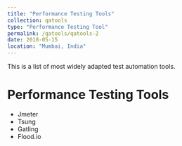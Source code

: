 ```yaml
---
title: "Performance Testing Tools"
collection: qatools
type: "Performance Testing Tool"
permalink: /qatools/qatools-2
date: 2018-05-15
location: "Mumbai, India"
---
```


This is a list of most widely adapted test automation tools.

Performance Testing Tools
======
- Jmeter
- Tsung
- Gatling
- Flood.io
